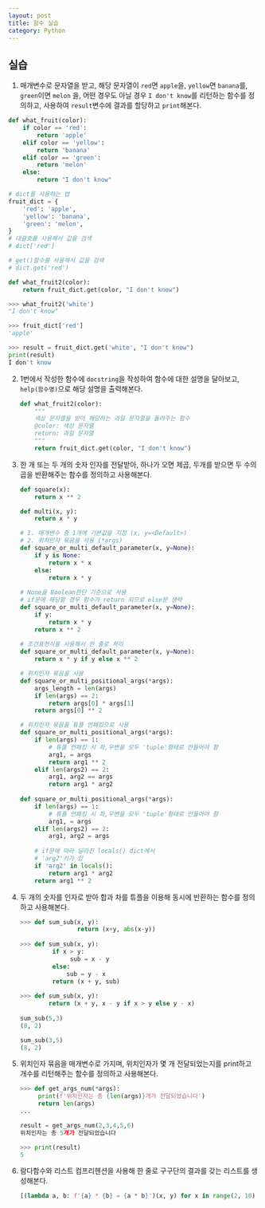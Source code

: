 ```yaml
---
layout: post
title: 함수 실습
category: Python
---
```




## 실습

1. 매개변수로 문자열을 받고, 해당 문자열이 ```red```면 ```apple```을, ```yellow```면 ```banana```를, ```green```이면 ```melon``` 을, 어떤 경우도 아닐 경우 ```I don't know```를 리턴하는 함수를 정의하고, 사용하여 ```result```변수에 결과를 할당하고 ```print```해본다.

```python
def what_fruit(color):
    if color == 'red':
        return 'apple'
    elif color == 'yellow':
        return 'banana'
    elif color == 'green':
        return 'melon'
    else:
        return "I don't know"
```

```python
# dict를 사용하는 법
fruit_dict = {
    'red': 'apple',
    'yellow': 'banana',
    'green': 'melon',
}
# 대괄호를 사용해서 값을 검색
# dict['red']

# get()함수를 사용해서 값을 검색
# dict.get('red')

def what_fruit2(color):
    return fruit_dict.get(color, "I don't know")
```

```python
>>> what_fruit2('white')
"I don't know"

>>> fruit_dict['red']
'apple'

>>> result = fruit_dict.get('white', "I don't know")
print(result)
I don't know
```





2. 1번에서 작성한 함수에 `docstring`을 작성하여 함수에 대한 설명을 달아보고, `help(함수명)`으로 해당 설명을 출력해본다.

   ```python
   def what_fruit2(color):
       """
       색상 문자열을 받아 해당하는 과일 문자열을 돌려주는 함수
       @color: 색상 문자열
       return: 과일 문자열
       """
       return fruit_dict.get(color, "I don't know")
   ```

   

3. 한 개 또는 두 개의 숫자 인자를 전달받아, 하나가 오면 제곱, 두개를 받으면 두 수의 곱을 반환해주는 함수를 정의하고 사용해본다.

   ```python
   def square(x):
       return x ** 2
   
   def multi(x, y):
       return x * y
   
   # 1. 매개변수 중 1개에 기본값을 지정 (x, y=<Default>)
   # 2. 위치인자 묶음을 사용 (*args)
   def square_or_multi_default_parameter(x, y=None):
       if y is None:
           return x * x
       else:
           return x * y
       
   # None을 Boolean판단 기준으로 사용
   # if문에 해당할 경우 함수가 return 되므로 else문 생략
   def square_or_multi_default_parameter(x, y=None):
       if y:
           return x * y
       return x ** 2
       
   # 조건표현식을 사용해서 한 줄로 처리
   def square_or_multi_default_parameter(x, y=None):
       return x * y if y else x ** 2
   
   # 위치인자 묶음을 사용
   def square_or_multi_positional_args(*args):
       args_length = len(args)
       if len(args) == 2:
           return args[0] * args[1]
       return args[0] ** 2
   
   # 위치인자 묶음을 튜플 언패킹으로 사용
   def square_or_multi_positional_args(*args):
       if len(args) == 1:
           # 튜플 언패킹 시 좌,우변을 모두 'tuple'형태로 만들어야 함
           arg1, = args
           return arg1 ** 2
       elif len(args2) == 2:
           arg1, arg2 == args
           return arg1 * arg2
       
   def square_or_multi_positional_args(*args):
       if len(args) == 1:
           # 튜플 언패킹 시 좌,우변을 모두 'tuple'형태로 만들어야 함
           arg1, = args
       elif len(args2) == 2:
           arg1, arg2 = args
           
       # if문에 따라 달라진 locals() dict에서 
       # 'arg2'키가 있
       if 'arg2' in locals():
           return arg1 * arg2
       return arg1 ** 2
   ```

   

4. 두 개의 숫자를 인자로 받아 합과 차를 튜플을 이용해 동시에 반환하는 함수를 정의하고 사용해본다.

   ```python
   >>> def sum_sub(x, y):
             	   return (x+y, abs(x-y))
             	   
   >>> def sum_sub(x, y):
            if x > y:
                 sub = x - y
            else:
                sub = y - x
            return (x + y, sub)
        
   >>> def sum_sub(x, y):
           return (x + y, x - y if x > y else y - x)
           
   sum_sub(5,3)
   (8, 2)
   
   sum_sub(3,5)
   (8, 2)
   ```

   

5. 위치인자 묶음을 매개변수로 가지며, 위치인자가 몇 개 전달되었는지를 print하고 개수를 리턴해주는 함수를 정의하고 사용해본다.

   ```python
   >>> def get_args_num(*args):
       	print(f'위치인자는 총 {len(args)}개가 전달되었습니다')
       	return len(args)
   ...
   
   result = get_args_num(2,3,4,5,6)
   위치인자는 총 5개가 전달되었습니다
   
   >>> print(result)
   5
   ```

   

6. 람다함수와 리스트 컴프리헨션을 사용해 한 줄로 구구단의 결과를 갖는 리스트를 생성해본다.

   ```python
   [(lambda a, b: f'{a} * {b} = {a * b}')(x, y) for x in range(2, 10) for y in range (1,10)]
   ```
